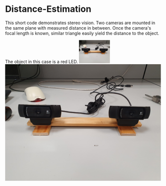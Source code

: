 # Distance-Estimation
This short code demonstrates stereo vision.
Two cameras are mounted in the same plane with measured distance in between.
Once the camera's focal length is known, similar triangle easily yield the distance to the object. 

The object in this case is a red LED.
<img src='/images/setup.jpg' width='100'>
![](/images/setup.jpg)
